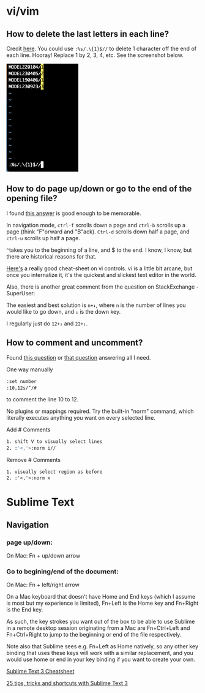# vi/vim

## How to delete the last letters in each line?
Credit [here](https://stackoverflow.com/questions/36264659/how-do-i-delete-the-last-character-in-each-line-using-vim). You could use `:%s/.\{1}$//` to delete 1 character off the end of each line. Hooray! Replace 1 by 2, 3, 4, etc. See the screenshot below.

![demo](images/vim_delete_last_letter.png?raw=true "Delete last letters on every line")

## How to do page up/down or go to the end of the opening file?

I found [this answer](https://superuser.com/questions/335944/vim-in-osx-how-to-do-page-up-page-down-go-to-eol-through-a-vim-file-opened-in-t) is good enough to be memorable.

In navigation mode, `ctrl-f` scrolls down a page and `ctrl-b` scrolls up a page (think "F"orward and "B"ack). `Ctrl-d` scrolls down half a page, and `ctrl-u` scrolls up half a page.

`^`takes you to the beginning of a line, and $ to the end. I know, I know, but there are historical reasons for that.

[Here's](http://www.lagmonster.org/docs/vi2.html) a really good cheat-sheet on vi controls. vi is a little bit arcane, but once you internalize it, it's the quickest and slickest text editor in the world.

Also, there is another great comment from the question on StackExchange - SuperUser:

The easiest and best solution is `n+↓`, where `n` is the number of lines you would like to go down, and `↓` is the down key.

I regularly just do `12+↓` and `22+↓`.

## How to comment and uncomment?
Found [this question](https://stackoverflow.com/questions/1676632/whats-a-quick-way-to-comment-uncomment-lines-in-vim) or [that question](https://stackoverflow.com/questions/2561418/how-to-comment-out-a-block-of-python-code-in-vim) answering all I need.

One way manually
```bash
:set number
:10,12s/^/#
```
to comment the line 10 to 12.

No plugins or mappings required. Try the built-in "norm" command, which literally executes anything you want on every selected line.

Add # Comments
```bash
1. shift V to visually select lines
2. :'<,'>:norm i//
```
Remove # Comments
```
1. visually select region as before
2. :'<,'>:norm x
```

# Sublime Text
## Navigation
### page up/down: 
On Mac: Fn + up/down arrow
### Go to begining/end of the document:
On Mac: Fn + left/right arrow

On a Mac keyboard that doesn’t have Home and End keys (which I assume is most but my experience is limited), Fn+Left is the Home key and Fn+Right is the End key.

As such, the key strokes you want out of the box to be able to use Sublime in a remote desktop session originating from a Mac are Fn+Ctrl+Left and Fn+Ctrl+Right to jump to the beginning or end of the file respectively.

Note also that Sublime sees e.g. Fn+Left as Home natively, so any other key binding that uses these keys will work with a similar replacement, and you would use home or end in your key binding if you want to create your own.


[Sublime Text 3 Cheatsheet](https://www.shortcutfoo.com/app/dojos/sublime-text-3-mac/cheatsheet)

[25 tips, tricks and shortcuts with Sublime Text 3](https://generalassemb.ly/blog/sublime-text-3-tips-tricks-shortcuts/)